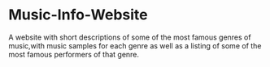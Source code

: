 # Music-Info-Website
A website with short descriptions of some of the most famous genres of music,with music samples for each genre as well as a listing of some of the most famous performers of that genre.
